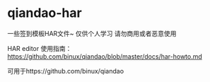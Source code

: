 # qiandao-har

一些签到模板HAR文件~  仅供个人学习 请勿商用或者恶意使用

HAR editor 使用指南：https://github.com/binux/qiandao/blob/master/docs/har-howto.md

可用于https://github.com/binux/qiandao

